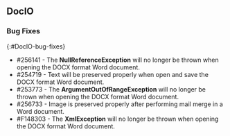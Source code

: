 ## DocIO

### Bug Fixes
{:#DocIO-bug-fixes}

* \#256141 - The **NullReferenceException** will no longer be thrown when opening the DOCX format Word document.
* \#254719 - Text will be preserved properly when open and save the DOCX format Word document.
* \#253773 - The **ArgumentOutOfRangeException** will no longer be thrown when opening the DOCX format Word document.
* \#256733 - Image is preserved properly after performing mail merge in a Word document.
* \#F148303 - The **XmlException** will no longer be thrown when opening the DOCX format Word document.